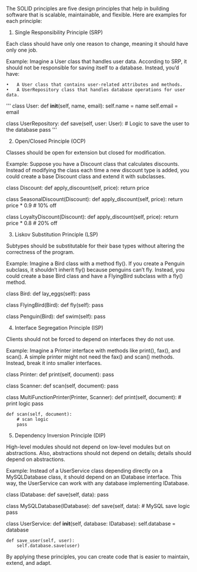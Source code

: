 The SOLID principles are five design principles that help in building software that is scalable, maintainable, and flexible. Here are examples for each principle:

1. Single Responsibility Principle (SRP)

Each class should have only one reason to change, meaning it should have only one job.

Example:
Imagine a User class that handles user data. According to SRP, it should not be responsible for saving itself to a database. Instead, you’d have:

	•	A User class that contains user-related attributes and methods.
	•	A UserRepository class that handles database operations for user data.

'''
class User:
    def __init__(self, name, email):
        self.name = name
        self.email = email

class UserRepository:
    def save(self, user: User):
        # Logic to save the user to the database
        pass
'''

2. Open/Closed Principle (OCP)

Classes should be open for extension but closed for modification.

Example:
Suppose you have a Discount class that calculates discounts. Instead of modifying the class each time a new discount type is added, you could create a base Discount class and extend it with subclasses.

class Discount:
    def apply_discount(self, price):
        return price

class SeasonalDiscount(Discount):
    def apply_discount(self, price):
        return price * 0.9  # 10% off

class LoyaltyDiscount(Discount):
    def apply_discount(self, price):
        return price * 0.8  # 20% off

3. Liskov Substitution Principle (LSP)

Subtypes should be substitutable for their base types without altering the correctness of the program.

Example:
Imagine a Bird class with a method fly(). If you create a Penguin subclass, it shouldn’t inherit fly() because penguins can’t fly. Instead, you could create a base Bird class and have a FlyingBird subclass with a fly() method.

class Bird:
    def lay_eggs(self):
        pass

class FlyingBird(Bird):
    def fly(self):
        pass

class Penguin(Bird):
    def swim(self):
        pass

4. Interface Segregation Principle (ISP)

Clients should not be forced to depend on interfaces they do not use.

Example:
Imagine a Printer interface with methods like print(), fax(), and scan(). A simple printer might not need the fax() and scan() methods. Instead, break it into smaller interfaces.

class Printer:
    def print(self, document):
        pass

class Scanner:
    def scan(self, document):
        pass

class MultiFunctionPrinter(Printer, Scanner):
    def print(self, document):
        # print logic
        pass

    def scan(self, document):
        # scan logic
        pass

5. Dependency Inversion Principle (DIP)

High-level modules should not depend on low-level modules but on abstractions. Also, abstractions should not depend on details; details should depend on abstractions.

Example:
Instead of a UserService class depending directly on a MySQLDatabase class, it should depend on an IDatabase interface. This way, the UserService can work with any database implementing IDatabase.

class IDatabase:
    def save(self, data):
        pass

class MySQLDatabase(IDatabase):
    def save(self, data):
        # MySQL save logic
        pass

class UserService:
    def __init__(self, database: IDatabase):
        self.database = database

    def save_user(self, user):
        self.database.save(user)

By applying these principles, you can create code that is easier to maintain, extend, and adapt.
